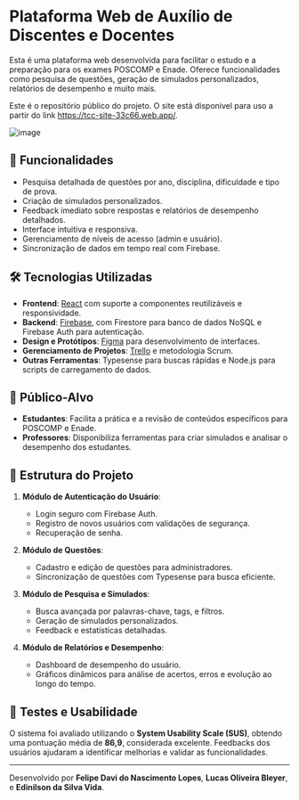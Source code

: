 # Plataforma Web de Auxílio de Discentes e Docentes

Esta é uma plataforma web desenvolvida para facilitar o estudo e a preparação para os exames POSCOMP e Enade. Oferece funcionalidades como pesquisa de questões, geração de simulados personalizados, relatórios de desempenho e muito mais.

Este é o repositório público do projeto. O site está disponivel para uso a partir do link https://tcc-site-33c66.web.app/.

![image](https://github.com/user-attachments/assets/71135bd0-82b6-43bb-971c-3a252d6c3572)


## 🚀 Funcionalidades

- Pesquisa detalhada de questões por ano, disciplina, dificuldade e tipo de prova.
- Criação de simulados personalizados.
- Feedback imediato sobre respostas e relatórios de desempenho detalhados.
- Interface intuitiva e responsiva.
- Gerenciamento de níveis de acesso (admin e usuário).
- Sincronização de dados em tempo real com Firebase.

## 🛠 Tecnologias Utilizadas

- **Frontend**: [React](https://react.dev) com suporte a componentes reutilizáveis e responsividade.
- **Backend**: [Firebase](https://firebase.google.com/), com Firestore para banco de dados NoSQL e Firebase Auth para autenticação.
- **Design e Protótipos**: [Figma](https://figma.com) para desenvolvimento de interfaces.
- **Gerenciamento de Projetos**: [Trello](https://trello.com) e metodologia Scrum.
- **Outras Ferramentas**: Typesense para buscas rápidas e Node.js para scripts de carregamento de dados.

## 🎯 Público-Alvo

- **Estudantes**: Facilita a prática e a revisão de conteúdos específicos para POSCOMP e Enade.
- **Professores**: Disponibiliza ferramentas para criar simulados e analisar o desempenho dos estudantes.

## 📂 Estrutura do Projeto

1. **Módulo de Autenticação do Usuário**:
   - Login seguro com Firebase Auth.
   - Registro de novos usuários com validações de segurança.
   - Recuperação de senha.

2. **Módulo de Questões**:
   - Cadastro e edição de questões para administradores.
   - Sincronização de questões com Typesense para busca eficiente.

3. **Módulo de Pesquisa e Simulados**:
   - Busca avançada por palavras-chave, tags, e filtros.
   - Geração de simulados personalizados.
   - Feedback e estatísticas detalhadas.

4. **Módulo de Relatórios e Desempenho**:
   - Dashboard de desempenho do usuário.
   - Gráficos dinâmicos para análise de acertos, erros e evolução ao longo do tempo.

## 🧪 Testes e Usabilidade

O sistema foi avaliado utilizando o **System Usability Scale (SUS)**, obtendo uma pontuação média de **86,9**, considerada excelente. Feedbacks dos usuários ajudaram a identificar melhorias e validar as funcionalidades.

---

Desenvolvido por **Felipe Davi do Nascimento Lopes**, **Lucas Oliveira Bleyer**, e **Edinilson da Silva Vida**.

